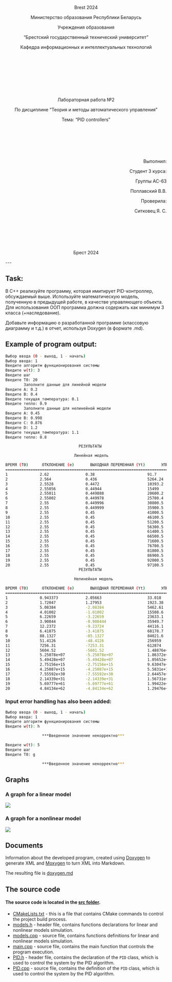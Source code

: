 <p align="center">Brest 2024</p>
<p align="center">Министерство образования Республики Беларусь</p>
<p align="center">Учреждения образования</p>
<p align="center">“Брестский государственный технический университет”</p>
<p align="center">Кафедра информационных и интеллектуальных технологий</p>
<br><br><br><br><br><br><br>
<p align="center">Лабораторная работа №2</p>
<p align="center">По дисциплине “Теория и методы автоматического управления”</p>
<p align="center">Тема: “PID controllers”</p>
<br><br><br><br><br>
<p align="right">Выполнил:</p>
<p align="right">Студент 3 курса:</p>
<p align="right">Группы АС-63</p>
<p align="right">Поплавский В.В.</p>
<p align="right">Проверила:</p>
<p align="right">Ситковец Я. С.</p>
<br><br><br><br><br>
<p align="center">Брест 2024</p>
---

## Task:

В C++ реализуйте программу, которая имитирует PID-контроллер, обсуждаемый выше. Используйте математическую модель, полученную в предыдущей работе, в качестве управляющего объекта. Для использования ООП программа должна содержать как минимум 3 класса (+наследование).

Добавьте информацию о разработанной программе (классовую диаграмму и т.д.) в отчет, используя Doxygen (в формате .md).

## Example of program output:

``` bash
Выбор ввода (0 - выход, 1 - начать)
Выбор ввода: 1    
Введите алгоритм функционирования системы
Введите w(t): 3
Введите шаг
Введите T0: 20
        Заполните данные для линейной модели
Введите A: 0.2
Введите B: 0.4
Введите текущая_температура: 0.1
Введите тепло: 0.9
        Заполните данные для нелинейной модели
Введите A: 0.45
Введите B: 0.998
Введите C: 0.876
Введите D: 1.2
Введите текущая_температура: 1.1
Введите тепло: 0.8

                                РЕЗУЛЬТАТЫ

                              Линейная модель

ВРЕМЯ (T0)      ОТКЛОНЕНИЕ (e)       ВЫХОДНАЯ ПЕРЕМЕННАЯ (Yt)       УПРАВЛЯЮЩЕЕ ВЛИЯНИЕ (Uk)
=====================================================================================
1              2.62                0.38                       91.7
2              2.564               0.436                      5264.24
3              2.5528              0.4472                     10393.2
4              2.55056             0.44944                    15499
5              2.55011             0.449888                   20600.2
6              2.55002             0.449978                   25700.4
7              2.55                0.449996                   30800.5
8              2.55                0.449999                   35900.5
9              2.55                0.45                       41000.5
10             2.55                0.45                       46100.5
11             2.55                0.45                       51200.5
12             2.55                0.45                       56300.5
13             2.55                0.45                       61400.5
14             2.55                0.45                       66500.5
15             2.55                0.45                       71600.5
16             2.55                0.45                       76700.5
17             2.55                0.45                       81800.5
18             2.55                0.45                       86900.5
19             2.55                0.45                       92000.5
20             2.55                0.45                       97100.5
                                РЕЗУЛЬТАТЫ

                              Нелинейная модель

ВРЕМЯ (T0)      ОТКЛОНЕНИЕ (e)       ВЫХОДНАЯ ПЕРЕМЕННАЯ (Yt)       УПРАВЛЯЮЩЕЕ ВЛИЯНИЕ (Uk)
=====================================================================================
1              0.943373            2.05663                    33.018
2              1.72047             1.27953                    1923.38
3              5.08384             -2.08384                   5462.61
4              4.01002             -1.01002                   15508.6
5              6.22659             -3.22659                   23633.1
6              3.90844             -0.908444                  35949.7
7              12.2372             -9.23724                   44116.1
8              6.41875             -3.41875                   68178.7
9              88.1327             -85.1327                   84021.6
10             51.4126             -48.4126                   256959
11             7256.31             -7253.31                   612874
12             5604.52             -5601.52                   1.48876e+07
13             5.25078e+07         -5.25078e+07               1.86372e+09
14             5.49428e+07         -5.49428e+07               1.05652e+11
15             2.75156e+15         -2.75156e+15               9.63047e+16
16             4.25087e+15         -4.25087e+15               5.5831e+18
17             7.55592e+30         -7.55592e+30               2.64457e+32
18             2.14339e+31         -2.14339e+31               1.56731e+34
19             5.69777e+61         -5.69777e+61               1.99422e+63
20             4.84134e+62         -4.84134e+62               1.29476e+65
```

### Input error handling has also been added:
``` bash
Выбор ввода (0 - выход, 1 - начать)
Выбор ввода: 1  
Введите алгоритм функционирования системы
Введите w(t): h

                ***Введенное значение некорректно***

Введите w(t): 5
Введите шаг
Введите T0: g

                ***Введенное значение некорректно***
```

## Graphs

### A graph for a linear model
![](../images/Linear_model.png)

### A graph for a nonlinear model
![](../images/Nonlinear_model.png)

## Documents
Information about the developed program, created using [Doxygen](https://doxygen.nl/) to generate XML and [Moxygen](https://github.com/sourcey/moxygen) to turn XML into Markdown.

The resulting file is [doxygen.md](doxygen.md)

## The source code

#### The source code is located in the [src folder](/trunk/as000220021/task_02/src).

- [CMakeLists.txt](/trunk/as000220021/task_01/src/CMakeLists.txt) - this is a file that contains CMake commands to control the project build process.
- [models.h](/trunk/as000220021/task_01/src/models.h) - header file, contains functions declarations for linear and nonlinear models simulation.
- [models.cpp](/trunk/as000220021/task_01/src/models.cpp) - source file, contains functions definitions for linear and nonlinear models simulation.
- [main.cpp](/trunk/as000220021/task_01/src/main.cpp) - source file, contains the main function that controls the program execution.
- [PID.h](/trunk/as000220021/task_01/src/PID.h) - header file, contains the declaration of the `PID` class, which is used to control the system by the PID algorithm.
- [PID.cpp](/trunk/as000220021/task_01/src/PID.cpp) - source file, contains the definition of the `PID` class, which is used to control the system by the PID algorithm.

